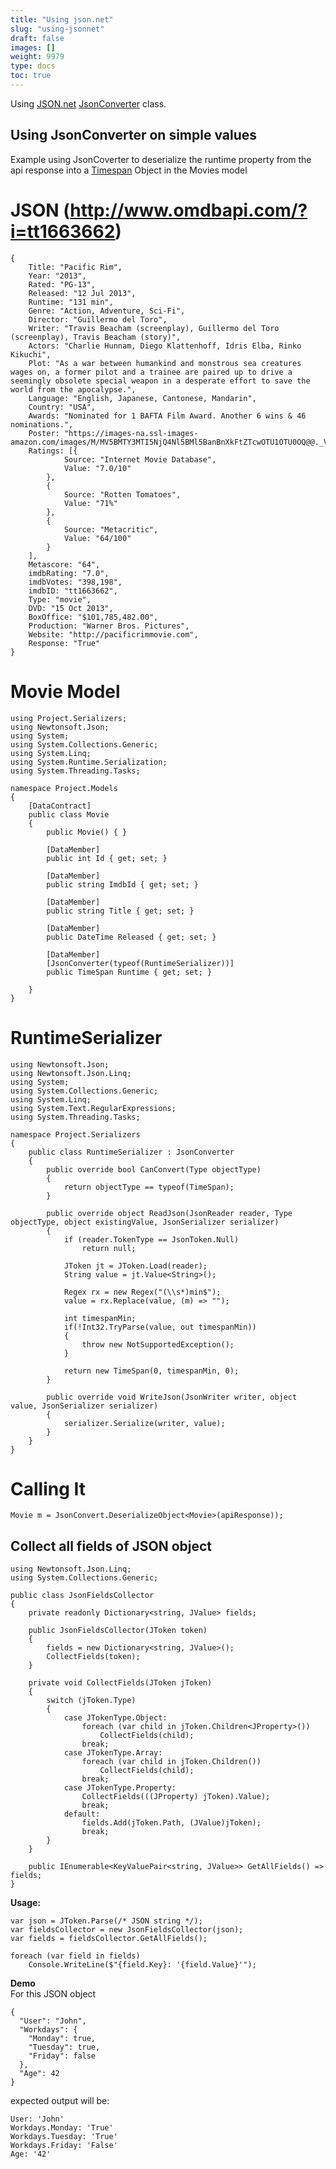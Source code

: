 ```yaml
---
title: "Using json.net"
slug: "using-jsonnet"
draft: false
images: []
weight: 9979
type: docs
toc: true
---
```


Using [JSON.net](http://www.newtonsoft.com/json) [JsonConverter](http://www.newtonsoft.com/json/help/html/T_Newtonsoft_Json_JsonConverter.htm) class.

## Using JsonConverter on simple values
Example using JsonCoverter to deserialize the runtime property from the api response into a [Timespan](https://msdn.microsoft.com/en-us/library/system.timespan(v=vs.110).aspx) Object in the Movies model

# JSON (http://www.omdbapi.com/?i=tt1663662)

    {
        Title: "Pacific Rim",
        Year: "2013",
        Rated: "PG-13",
        Released: "12 Jul 2013",
        Runtime: "131 min",
        Genre: "Action, Adventure, Sci-Fi",
        Director: "Guillermo del Toro",
        Writer: "Travis Beacham (screenplay), Guillermo del Toro (screenplay), Travis Beacham (story)",
        Actors: "Charlie Hunnam, Diego Klattenhoff, Idris Elba, Rinko Kikuchi",
        Plot: "As a war between humankind and monstrous sea creatures wages on, a former pilot and a trainee are paired up to drive a seemingly obsolete special weapon in a desperate effort to save the world from the apocalypse.",
        Language: "English, Japanese, Cantonese, Mandarin",
        Country: "USA",
        Awards: "Nominated for 1 BAFTA Film Award. Another 6 wins & 46 nominations.",
        Poster: "https://images-na.ssl-images-amazon.com/images/M/MV5BMTY3MTI5NjQ4Nl5BMl5BanBnXkFtZTcwOTU1OTU0OQ@@._V1_SX300.jpg",
        Ratings: [{
                Source: "Internet Movie Database",
                Value: "7.0/10"
            },
            {
                Source: "Rotten Tomatoes",
                Value: "71%"
            },
            {
                Source: "Metacritic",
                Value: "64/100"
            }
        ],
        Metascore: "64",
        imdbRating: "7.0",
        imdbVotes: "398,198",
        imdbID: "tt1663662",
        Type: "movie",
        DVD: "15 Oct 2013",
        BoxOffice: "$101,785,482.00",
        Production: "Warner Bros. Pictures",
        Website: "http://pacificrimmovie.com",
        Response: "True"
    }

# Movie Model

    using Project.Serializers;
    using Newtonsoft.Json;
    using System;
    using System.Collections.Generic;
    using System.Linq;
    using System.Runtime.Serialization;
    using System.Threading.Tasks;
    
    namespace Project.Models
    {
        [DataContract]
        public class Movie
        {
            public Movie() { }
    
            [DataMember]
            public int Id { get; set; }
    
            [DataMember]
            public string ImdbId { get; set; }
    
            [DataMember]
            public string Title { get; set; }
    
            [DataMember]
            public DateTime Released { get; set; }
    
            [DataMember]
            [JsonConverter(typeof(RuntimeSerializer))]
            public TimeSpan Runtime { get; set; }
    
        }
    }

# RuntimeSerializer 

    using Newtonsoft.Json;
    using Newtonsoft.Json.Linq;
    using System;
    using System.Collections.Generic;
    using System.Linq;
    using System.Text.RegularExpressions;
    using System.Threading.Tasks;
    
    namespace Project.Serializers
    {
        public class RuntimeSerializer : JsonConverter
        {
            public override bool CanConvert(Type objectType)
            {
                return objectType == typeof(TimeSpan);
            }
    
            public override object ReadJson(JsonReader reader, Type objectType, object existingValue, JsonSerializer serializer)
            {
                if (reader.TokenType == JsonToken.Null)
                    return null;
    
                JToken jt = JToken.Load(reader);
                String value = jt.Value<String>();
    
                Regex rx = new Regex("(\\s*)min$");
                value = rx.Replace(value, (m) => "");
    
                int timespanMin; 
                if(!Int32.TryParse(value, out timespanMin))
                {
                    throw new NotSupportedException();
                }
    
                return new TimeSpan(0, timespanMin, 0);
            }
    
            public override void WriteJson(JsonWriter writer, object value, JsonSerializer serializer)
            {
                serializer.Serialize(writer, value);
            }
        }
    }

# Calling It

    Movie m = JsonConvert.DeserializeObject<Movie>(apiResponse));



## Collect all fields of JSON object
    using Newtonsoft.Json.Linq;
    using System.Collections.Generic;

    public class JsonFieldsCollector
    {
        private readonly Dictionary<string, JValue> fields;

        public JsonFieldsCollector(JToken token)
        {
            fields = new Dictionary<string, JValue>();
            CollectFields(token);
        }

        private void CollectFields(JToken jToken)
        {
            switch (jToken.Type)
            {
                case JTokenType.Object:
                    foreach (var child in jToken.Children<JProperty>())
                        CollectFields(child);
                    break;
                case JTokenType.Array:
                    foreach (var child in jToken.Children())
                        CollectFields(child);
                    break;
                case JTokenType.Property:
                    CollectFields(((JProperty) jToken).Value);
                    break;
                default:
                    fields.Add(jToken.Path, (JValue)jToken);
                    break;
            }
        }

        public IEnumerable<KeyValuePair<string, JValue>> GetAllFields() => fields;
    }

**Usage:**

    var json = JToken.Parse(/* JSON string */);
    var fieldsCollector = new JsonFieldsCollector(json);
    var fields = fieldsCollector.GetAllFields();

    foreach (var field in fields)
        Console.WriteLine($"{field.Key}: '{field.Value}'");


**Demo**<br/>
For this JSON object

    {
      "User": "John",
      "Workdays": {
        "Monday": true,
        "Tuesday": true,
        "Friday": false
      },
      "Age": 42
    }

 expected output will be:

    User: 'John'
    Workdays.Monday: 'True'
    Workdays.Tuesday: 'True'
    Workdays.Friday: 'False'
    Age: '42'

